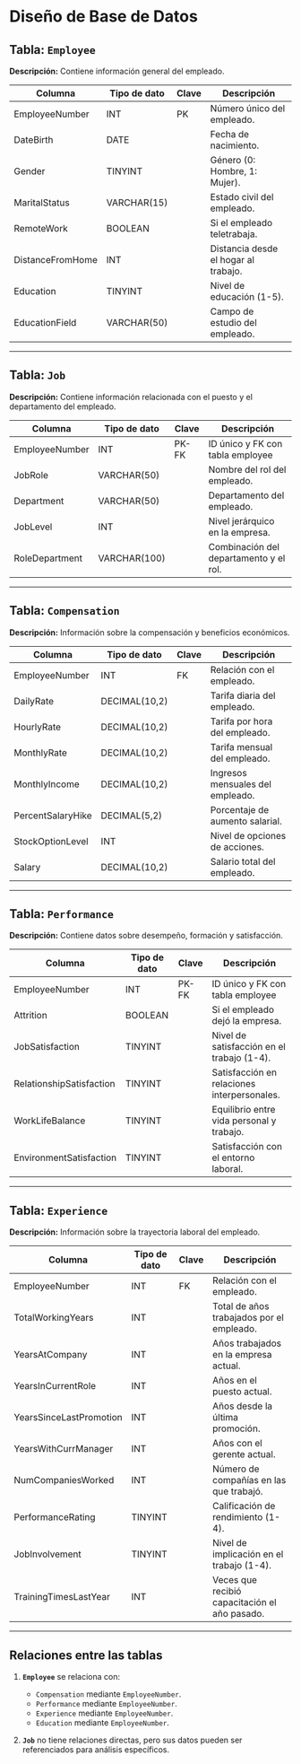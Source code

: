 # Diseño de Base de Datos

## Tabla: `Employee`

**Descripción:** Contiene información general del empleado.

| Columna          | Tipo de dato | Clave | Descripción                          |
| ---------------- | ------------ | ----- | ------------------------------------ |
| EmployeeNumber   | INT          | PK    | Número único del empleado.           |
| DateBirth        | DATE         |       | Fecha de nacimiento.                 |
| Gender           | TINYINT      |       | Género (0: Hombre, 1: Mujer).        |
| MaritalStatus    | VARCHAR(15)  |       | Estado civil del empleado.           |
| RemoteWork       | BOOLEAN      |       | Si el empleado teletrabaja.          |
| DistanceFromHome | INT          |       | Distancia desde el hogar al trabajo. |
| Education        | TINYINT      |       | Nivel de educación (1-5).            |
| EducationField   | VARCHAR(50)  |       | Campo de estudio del empleado.       |

---

## Tabla: `Job`

**Descripción:** Contiene información relacionada con el puesto y el departamento del empleado.

| Columna        | Tipo de dato | Clave | Descripción                            |
| -------------- | ------------ | ----- | -------------------------------------- |
| EmployeeNumber | INT          | PK-FK | ID único y FK con tabla employee       |
| JobRole        | VARCHAR(50)  |       | Nombre del rol del empleado.           |
| Department     | VARCHAR(50)  |       | Departamento del empleado.             |
| JobLevel       | INT          |       | Nivel jerárquico en la empresa.        |
| RoleDepartment | VARCHAR(100) |       | Combinación del departamento y el rol. |

---

## Tabla: `Compensation`

**Descripción:** Información sobre la compensación y beneficios económicos.

| Columna           | Tipo de dato  | Clave | Descripción                      |
| ----------------- | ------------- | ----- | -------------------------------- |
| EmployeeNumber    | INT           | FK    | Relación con el empleado.        |
| DailyRate         | DECIMAL(10,2) |       | Tarifa diaria del empleado.      |
| HourlyRate        | DECIMAL(10,2) |       | Tarifa por hora del empleado.    |
| MonthlyRate       | DECIMAL(10,2) |       | Tarifa mensual del empleado.     |
| MonthlyIncome     | DECIMAL(10,2) |       | Ingresos mensuales del empleado. |
| PercentSalaryHike | DECIMAL(5,2)  |       | Porcentaje de aumento salarial.  |
| StockOptionLevel  | INT           |       | Nivel de opciones de acciones.   |
| Salary            | DECIMAL(10,2) |       | Salario total del empleado.      |

---

## Tabla: `Performance`

**Descripción:** Contiene datos sobre desempeño, formación y satisfacción.

| Columna                  | Tipo de dato | Clave | Descripción                                 |
| ------------------------ | ------------ | ----- | ------------------------------------------- |
| EmployeeNumber           | INT          | PK-FK | ID único y FK con tabla employee            |
| Attrition                | BOOLEAN      |       | Si el empleado dejó la empresa.             |
| JobSatisfaction          | TINYINT      |       | Nivel de satisfacción en el trabajo (1-4).  |
| RelationshipSatisfaction | TINYINT      |       | Satisfacción en relaciones interpersonales. |
| WorkLifeBalance          | TINYINT      |       | Equilibrio entre vida personal y trabajo.   |
| EnvironmentSatisfaction  | TINYINT      |       | Satisfacción con el entorno laboral.        |

---

## Tabla: `Experience`

**Descripción:** Información sobre la trayectoria laboral del empleado.

| Columna                 | Tipo de dato | Clave | Descripción                                   |
| ----------------------- | ------------ | ----- | --------------------------------------------- |
| EmployeeNumber          | INT          | FK    | Relación con el empleado.                     |
| TotalWorkingYears       | INT          |       | Total de años trabajados por el empleado.     |
| YearsAtCompany          | INT          |       | Años trabajados en la empresa actual.         |
| YearsInCurrentRole      | INT          |       | Años en el puesto actual.                     |
| YearsSinceLastPromotion | INT          |       | Años desde la última promoción.               |
| YearsWithCurrManager    | INT          |       | Años con el gerente actual.                   |
| NumCompaniesWorked      | INT          |       | Número de compañías en las que trabajó.       |
| PerformanceRating       | TINYINT      |       | Calificación de rendimiento (1-4).            |
| JobInvolvement          | TINYINT      |       | Nivel de implicación en el trabajo (1-4).     |
| TrainingTimesLastYear   | INT          |       | Veces que recibió capacitación el año pasado. |

---

## Relaciones entre las tablas

1. **`Employee`** se relaciona con:

   - `Compensation` mediante `EmployeeNumber`.
   - `Performance` mediante `EmployeeNumber`.
   - `Experience` mediante `EmployeeNumber`.
   - `Education` mediante `EmployeeNumber`.

2. **`Job`** no tiene relaciones directas, pero sus datos pueden ser referenciados para análisis específicos.
